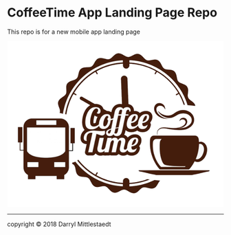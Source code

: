 # CoffeeTime App Landing Page Repo

This repo is for a new mobile app landing page

![CoffeeTime App Logo](assets/img/coffeetime-logo600x459.png)

---

copyright © 2018 Darryl Mittlestaedt 